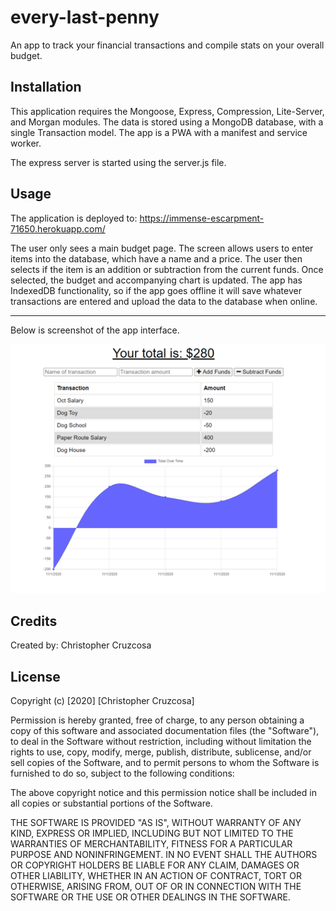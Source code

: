 # every-last-penny

An app to track your financial transactions and compile stats on your overall budget.

## Installation

This application requires the Mongoose, Express, Compression, Lite-Server, and Morgan modules.  The data is stored using a MongoDB database, with a single Transaction model.  The app is a PWA with a manifest and service worker.

The express server is started using the server.js file.

## Usage 

The application is deployed to: https://immense-escarpment-71650.herokuapp.com/ 

The user only sees a main budget page.  The screen allows users to enter items into the database, which have a name and a price.  The user then selects if the item is an addition or subtraction from the current funds.  Once selected, the budget and accompanying chart is updated.  The app has IndexedDB functionality, so if the app goes offline it will save whatever transactions are entered and upload the data to the database when online.

-----

Below is screenshot of the app interface.

![Screenshot 1](./public/screenshot1.png)


## Credits

Created by: Christopher Cruzcosa


## License

Copyright (c) [2020] [Christopher Cruzcosa]

Permission is hereby granted, free of charge, to any person obtaining a copy
of this software and associated documentation files (the "Software"), to deal
in the Software without restriction, including without limitation the rights
to use, copy, modify, merge, publish, distribute, sublicense, and/or sell
copies of the Software, and to permit persons to whom the Software is
furnished to do so, subject to the following conditions:

The above copyright notice and this permission notice shall be included in all
copies or substantial portions of the Software.

THE SOFTWARE IS PROVIDED "AS IS", WITHOUT WARRANTY OF ANY KIND, EXPRESS OR
IMPLIED, INCLUDING BUT NOT LIMITED TO THE WARRANTIES OF MERCHANTABILITY,
FITNESS FOR A PARTICULAR PURPOSE AND NONINFRINGEMENT. IN NO EVENT SHALL THE
AUTHORS OR COPYRIGHT HOLDERS BE LIABLE FOR ANY CLAIM, DAMAGES OR OTHER
LIABILITY, WHETHER IN AN ACTION OF CONTRACT, TORT OR OTHERWISE, ARISING FROM,
OUT OF OR IN CONNECTION WITH THE SOFTWARE OR THE USE OR OTHER DEALINGS IN THE
SOFTWARE.